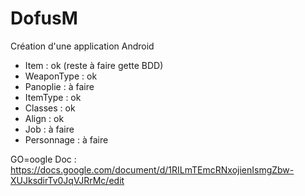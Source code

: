 # DofusM
Création d'une application Android


* Item : ok (reste à faire gette BDD)
* WeaponType : ok
* Panoplie : à faire
* ItemType : ok
* Classes : ok
* Align : ok
* Job : à faire
* Personnage : à faire

GO=oogle Doc : https://docs.google.com/document/d/1RILmTEmcRNxojienIsmgZbw-XUJksdirTv0JqVJRrMc/edit
